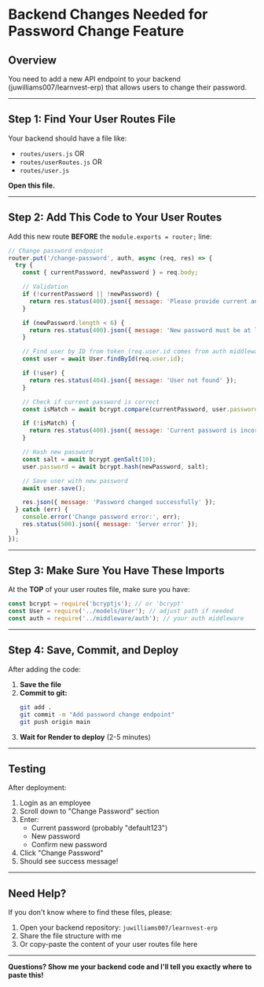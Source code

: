 # Backend Changes Needed for Password Change Feature

## Overview
You need to add a new API endpoint to your backend (juwilliams007/learnvest-erp) that allows users to change their password.

---

## Step 1: Find Your User Routes File

Your backend should have a file like:
- `routes/users.js` OR
- `routes/userRoutes.js` OR
- `routes/user.js`

**Open this file.**

---

## Step 2: Add This Code to Your User Routes

Add this new route **BEFORE** the `module.exports = router;` line:

```javascript
// Change password endpoint
router.put('/change-password', auth, async (req, res) => {
  try {
    const { currentPassword, newPassword } = req.body;

    // Validation
    if (!currentPassword || !newPassword) {
      return res.status(400).json({ message: 'Please provide current and new password' });
    }

    if (newPassword.length < 6) {
      return res.status(400).json({ message: 'New password must be at least 6 characters long' });
    }

    // Find user by ID from token (req.user.id comes from auth middleware)
    const user = await User.findById(req.user.id);

    if (!user) {
      return res.status(404).json({ message: 'User not found' });
    }

    // Check if current password is correct
    const isMatch = await bcrypt.compare(currentPassword, user.password);

    if (!isMatch) {
      return res.status(400).json({ message: 'Current password is incorrect' });
    }

    // Hash new password
    const salt = await bcrypt.genSalt(10);
    user.password = await bcrypt.hash(newPassword, salt);

    // Save user with new password
    await user.save();

    res.json({ message: 'Password changed successfully' });
  } catch (err) {
    console.error('Change password error:', err);
    res.status(500).json({ message: 'Server error' });
  }
});
```

---

## Step 3: Make Sure You Have These Imports

At the **TOP** of your user routes file, make sure you have:

```javascript
const bcrypt = require('bcryptjs'); // or 'bcrypt'
const User = require('../models/User'); // adjust path if needed
const auth = require('../middleware/auth'); // your auth middleware
```

---

## Step 4: Save, Commit, and Deploy

After adding the code:

1. **Save the file**
2. **Commit to git:**
   ```bash
   git add .
   git commit -m "Add password change endpoint"
   git push origin main
   ```
3. **Wait for Render to deploy** (2-5 minutes)

---

## Testing

After deployment:
1. Login as an employee
2. Scroll down to "Change Password" section
3. Enter:
   - Current password (probably "default123")
   - New password
   - Confirm new password
4. Click "Change Password"
5. Should see success message!

---

## Need Help?

If you don't know where to find these files, please:
1. Open your backend repository: `juwilliams007/learnvest-erp`
2. Share the file structure with me
3. Or copy-paste the content of your user routes file here

---

**Questions? Show me your backend code and I'll tell you exactly where to paste this!**
